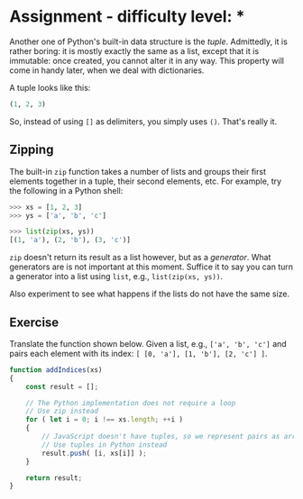 # Assignment - difficulty level: *

Another one of Python's built-in data structure is the *tuple*.
Admittedly, it is rather boring: it is mostly exactly the same
as a list, except that it is immutable: once created, you cannot alter
it in any way. This property will come in handy later, when we
deal with dictionaries.

A tuple looks like this:

```python
(1, 2, 3)
```

So, instead of using `[]` as delimiters, you simply uses `()`. That's really it.

## Zipping

The built-in `zip` function takes a number of lists and
groups their first elements together in a tuple, their second elements, etc.
For example, try the following in a Python shell:

```python
>>> xs = [1, 2, 3]
>>> ys = ['a', 'b', 'c']

>>> list(zip(xs, ys))
[(1, 'a'), (2, 'b'), (3, 'c')]
```

`zip` doesn't return its result as a list however, but as a _generator_.
What generators are is not important at this moment.
Suffice it to say you can turn a generator into a list using `list`, e.g., `list(zip(xs, ys))`.

Also experiment to see what happens if the lists do not have the same size.

## Exercise

Translate the function shown below.
Given a list, e.g., `['a', 'b', 'c']` and pairs each element with its index:
`[ [0, 'a'], [1, 'b'], [2, 'c'] ]`.

```javascript
function addIndices(xs)
{
    const result = [];

    // The Python implementation does not require a loop
    // Use zip instead
    for ( let i = 0; i !== xs.length; ++i )
    {
        // JavaScript doesn't have tuples, so we represent pairs as arrays
        // Use tuples in Python instead
        result.push( [i, xs[i]] );
    }

    return result;
}
```

